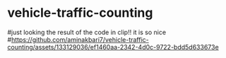 # vehicle-traffic-counting

 #just looking the result of the code in clip!! it is so nice
#https://github.com/aminakbari7/vehicle-traffic-counting/assets/133129036/ef1460aa-2342-4d0c-9722-bdd5d633673e
